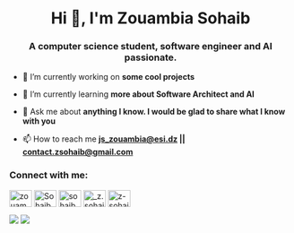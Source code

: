 <h1 align="center">Hi 👋, I'm Zouambia Sohaib</h1>
<h3 align="center">A computer science student, software engineer and AI passionate.</h3>

- 🔭 I’m currently working on **some cool projects**

- 🌱 I’m currently learning **more about Software Architect and AI**

- 💬 Ask me about **anything I know. I would be glad to share what I know with you**

- 📫 How to reach me **js_zouambia@esi.dz || contact.zsohaib@gmail.com**

<h3 align="left">Connect with me:</h3>
<p align="left">
<a href="https://twitter.com/ZouambiaS" target="blank"><img align="center" src="https://cdn.jsdelivr.net/npm/simple-icons@3.0.1/icons/twitter.svg" alt="zouambias" height="30" width="40" /></a>
<a href="https://www.linkedin.com/in/sohaib-zouambia-a868071a5/" target="blank"><img align="center" src="https://cdn.jsdelivr.net/npm/simple-icons@3.0.1/icons/linkedin.svg" alt="Sohaib Zouambia" height="30" width="40" /></a>
<a href="https://www.facebook.com/profile.php?id=100021930142167" target="blank"><img align="center" src="https://cdn.jsdelivr.net/npm/simple-icons@3.0.1/icons/facebook.svg" alt="sohaib zouambia" height="30" width="40" /></a>
<a href="https://www.instagram.com/_z.sohaib_/" target="blank"><img align="center" src="https://cdn.jsdelivr.net/npm/simple-icons@3.0.1/icons/instagram.svg" alt="_z.sohaib_" height="30" width="40" /></a>
<a href="https://www.hackerrank.com/z_sohaib" target="blank"><img align="center" src="https://cdn.jsdelivr.net/npm/simple-icons@3.0.1/icons/hackerrank.svg" alt="z-sohaib" height="30" width="40" /></a>
</p>



<img src="https://github-readme-stats-zsohaibs-projects.vercel.app/api?username=z-sohaib&theme=prussian&count_private=true&theme=tokyonight)](https://github.com/anuraghazra/github-readme-stats"/>
<img src="https://github-readme-stats-zsohaibs-projects.vercel.app/api/top-langs?username=z-sohaib&theme=prussian&count_private=true&theme=tokyonight"/>



